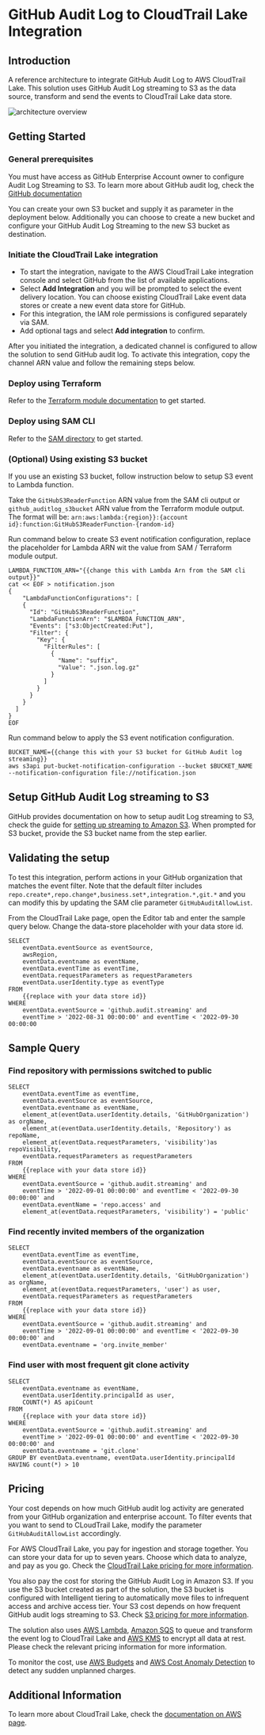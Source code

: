 # GitHub Audit Log to CloudTrail Lake Integration

## Introduction
A reference architecture to integrate GitHub Audit Log to AWS CloudTrail Lake. This solution uses GitHub Audit Log streaming to S3 as the data source, transform and send the events to CloudTrail Lake data store. 

![architecture overview](./assets/img/architecture.png)

## Getting Started

### General prerequisites

You must have access as GitHub Enterprise Account owner to configure Audit Log Streaming to S3. To learn more about GitHub audit log, check the [GitHub documentation](https://docs.github.com/en/enterprise-cloud@latest/admin/monitoring-activity-in-your-enterprise/reviewing-audit-logs-for-your-enterprise/about-the-audit-log-for-your-enterprise)

You can create your own S3 bucket and supply it as parameter in the deployment below. Additionally you can choose to create a new bucket and configure your GitHub Audit Log Streaming to the new S3 bucket as destination.

### Initiate the CloudTrail Lake integration

* To start the integration, navigate to the AWS CloudTrail Lake integration console and select GitHub from the list of available applications. 
* Select **Add Integration** and you will be prompted to select the event delivery location. You can choose existing CloudTrail Lake event data stores or create a new event data store for GitHub. 
* For this integration, the IAM role permissions is configured separately via SAM. 
* Add optional tags and select **Add integration** to confirm.

After you initiated the integration, a dedicated channel is configured to allow the solution to send GitHub audit log. To activate this integration, copy the channel ARN value and follow the remaining steps below.

### Deploy using Terraform 

Refer to the [Terraform module documentation](./terraform/terraform-aws-cloudtrail-lake-github-audit-log/README.md) to get started.

### Deploy using SAM CLI

Refer to the [SAM directory](./SAM/README.md) to get started.

### (Optional) Using existing S3 bucket

If you use an existing S3 bucket, follow instruction below to setup S3 event to Lambda function.

Take the `GitHubS3ReaderFunction` ARN value from the SAM cli output or `github_auditlog_s3bucket` ARN value from the Terraform module output. The format will be: `arn:aws:lambda:{region}}:{account id}:function:GitHubS3ReaderFunction-{random-id}`

Run command below to create S3 event notification configuration, replace the placeholder for Lambda ARN wit the value from SAM / Terraform module output.
```
LAMBDA_FUNCTION_ARN="{{change this with Lambda Arn from the SAM cli output}}"
cat << EOF > notification.json
{
    "LambdaFunctionConfigurations": [
    {      
      "Id": "GitHubS3ReaderFunction",
      "LambdaFunctionArn": "$LAMBDA_FUNCTION_ARN",
      "Events": ["s3:ObjectCreated:Put"],
      "Filter": {
        "Key": {
          "FilterRules": [
            {
              "Name": "suffix",
              "Value": ".json.log.gz"
            }
          ]
        }
      }
    }
  ]
}
EOF
``` 

Run command below to apply the S3 event notification configuration.
```
BUCKET_NAME={{change this with your S3 bucket for GitHub Audit log streaming}}
aws s3api put-bucket-notification-configuration --bucket $BUCKET_NAME --notification-configuration file://notification.json
```

## Setup GitHub Audit Log streaming to S3

GitHub provides documentation on how to setup audit Log streaming to S3, check the guide for [setting up streaming to Amazon S3](https://docs.github.com/en/enterprise-cloud@latest/admin/monitoring-activity-in-your-enterprise/reviewing-audit-logs-for-your-enterprise/streaming-the-audit-log-for-your-enterprise#setting-up-streaming-to-amazon-s3). When prompted for S3 bucket, provide the S3 bucket name from the step earlier.

## Validating the setup

To test this integration, perform actions in your GitHub organization that matches the event filter. Note that the default filter includes `repo.create*,repo.change*,business.set*,integration.*,git.*` and you can modify this by updating the SAM clie parameter `GitHubAuditAllowList`.

From the CloudTrail Lake page, open the Editor tab and enter the sample query below. Change the data-store placeholder with your data store id.
```
SELECT 
    eventData.eventSource as eventSource, 
    awsRegion, 
    eventData.eventname as eventName, 
    eventData.eventTime as eventTime, 
    eventData.requestParameters as requestParameters
    eventData.userIdentity.type as eventType 
FROM 
    {{replace with your data store id}}
WHERE 
    eventData.eventSource = 'github.audit.streaming' and 
    eventTime > '2022-08-31 00:00:00' and eventTime < '2022-09-30 00:00:00
```

## Sample Query

### Find repository with permissions switched to public
```
SELECT 
	eventData.eventTime as eventTime,  
	eventData.eventSource as eventSource, 
    eventData.eventname as eventName,
    element_at(eventData.userIdentity.details, 'GitHubOrganization') as orgName,
    element_at(eventData.userIdentity.details, 'Repository') as repoName,
    element_at(eventData.requestParameters, 'visibility')as repoVisibility,
    eventData.requestParameters as requestParameters 
FROM 
	{{replace with your data store id}}
WHERE 
	eventData.eventSource = 'github.audit.streaming' and 
    eventTime > '2022-09-01 00:00:00' and eventTime < '2022-09-30 00:00:00' and
    eventData.eventName = 'repo.access' and 
    element_at(eventData.requestParameters, 'visibility') = 'public'
```

### Find recently invited members of the organization
```
SELECT 
	eventData.eventTime as eventTime,  
	eventData.eventSource as eventSource, 
    eventData.eventname as eventName,
    element_at(eventData.userIdentity.details, 'GitHubOrganization') as orgName,
    element_at(eventData.requestParameters, 'user') as user,
    eventData.requestParameters as requestParameters 
FROM 
	{{replace with your data store id}}
WHERE 
	eventData.eventSource = 'github.audit.streaming' and 
    eventTime > '2022-09-01 00:00:00' and eventTime < '2022-09-30 00:00:00' and 
    eventData.eventname = 'org.invite_member'
```

### Find user with most frequent git clone activity
```
SELECT 
    eventData.eventname as eventName,
    eventData.userIdentity.principalId as user,
    COUNT(*) AS apiCount
FROM 
	{{replace with your data store id}}
WHERE 
	eventData.eventSource = 'github.audit.streaming' and 
    eventTime > '2022-09-01 00:00:00' and eventTime < '2022-09-30 00:00:00' and 
    eventData.eventname = 'git.clone'
GROUP BY eventData.eventname, eventData.userIdentity.principalId
HAVING count(*) > 10
```

## Pricing

Your cost depends on how much GitHub audit log activity are generated from your GitHub organization and enterprise account. To filter events that you want to send to CLoudTrail Lake, modify the parameter `GitHubAuditAllowList` accordingly.

For AWS CloudTrail Lake, you pay for ingestion and storage together. You can store your data for up to seven years. Choose which data to analyze, and pay as you go. Check the [CloudTrail Lake pricing for more information](https://aws.amazon.com/cloudtrail/pricing/).

You also pay the cost for storing the GitHub Audit Log in Amazon S3. If you use the S3 bucket created as part of the solution, the S3 bucket is configured with Intelligent tiering to automatically move files to infrequent access and archive access tier. Your S3 cost depends on how frequent GitHub audit logs streaming to S3. Check [S3 pricing for more information](https://aws.amazon.com/s3/pricing).

The solution also uses [AWS Lambda](https://aws.amazon.com/lambda/pricing/), [Amazon SQS](https://aws.amazon.com/sqs/pricing/) to queue and transform the event log to CloudTrail Lake and [AWS KMS](https://aws.amazon.com/kms/pricing/) to encrypt all data at rest. Please check the relevant pricing information for more information. 

To monitor the cost, use [AWS Budgets](https://aws.amazon.com/aws-cost-management/aws-budgets/) and [AWS Cost Anomaly Detection](https://aws.amazon.com/aws-cost-management/aws-cost-anomaly-detection/) to detect any sudden unplanned charges.


## Additional Information
To learn more about CloudTrail Lake, check the [documentation on AWS page](https://docs.aws.amazon.com/awscloudtrail/latest/userguide/cloudtrail-lake.html).